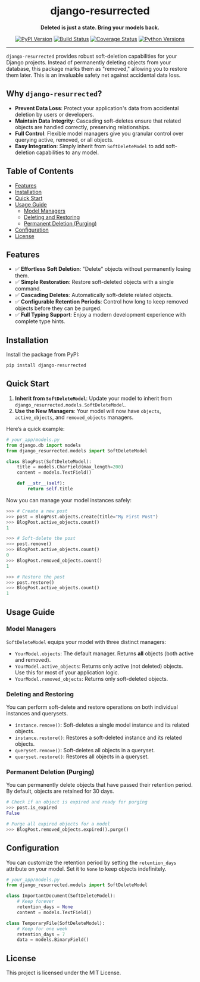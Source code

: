 <div align="center">
  <h1 align="center">django-resurrected</h1>
  <p align="center">
    <strong>Deleted is just a state. Bring your models back.</strong>
  </p>
  <p align="center">
    <a href="https://pypi.org/project/django-resurrected/"><img src="https://img.shields.io/pypi/v/django-resurrected.svg" alt="PyPI Version"></a>
    <a href="https://github.com/krzysiek951/django-resurrected/actions"><img src="https://img.shields.io/github/actions/workflow/status/krzysiek951/django-resurrected/main.yml?branch=main" alt="Build Status"></a>
    <a href="https://codecov.io/gh/krzysiek951/django-resurrected"><img src="https://img.shields.io/codecov/c/github/krzysiek951/django-resurrected.svg" alt="Coverage Status"></a>
    <a href="https://pypi.org/project/django-resurrected/"><img src="https://img.shields.io/pypi/pyversions/django-resurrected.svg" alt="Python Versions"></a>
  </p>
</div>

---

`django-resurrected` provides robust soft-deletion capabilities for your Django projects. Instead of permanently deleting objects from your database, this package marks them as "removed," allowing you to restore them later. This is an invaluable safety net against accidental data loss.

## Why `django-resurrected`?

-   **Prevent Data Loss**: Protect your application's data from accidental deletion by users or developers.
-   **Maintain Data Integrity**: Cascading soft-deletes ensure that related objects are handled correctly, preserving relationships.
-   **Full Control**: Flexible model managers give you granular control over querying active, removed, or all objects.
-   **Easy Integration**: Simply inherit from `SoftDeleteModel` to add soft-deletion capabilities to any model.

## Table of Contents

-   [Features](#features)
-   [Installation](#installation)
-   [Quick Start](#quick-start)
-   [Usage Guide](#usage-guide)
    -   [Model Managers](#model-managers)
    -   [Deleting and Restoring](#deleting-and-restoring)
    -   [Permanent Deletion (Purging)](#permanent-deletion-purging)
-   [Configuration](#configuration)
-   [License](#license)

## Features

-   ✅ **Effortless Soft Deletion**: "Delete" objects without permanently losing them.
-   ✅ **Simple Restoration**: Restore soft-deleted objects with a single command.
-   ✅ **Cascading Deletes**: Automatically soft-delete related objects.
-   ✅ **Configurable Retention Periods**: Control how long to keep removed objects before they can be purged.
-   ✅ **Full Typing Support**: Enjoy a modern development experience with complete type hints.

## Installation

Install the package from PyPI:

```bash
pip install django-resurrected
```

## Quick Start

1.  **Inherit from `SoftDeleteModel`**: Update your model to inherit from `django_resurrected.models.SoftDeleteModel`.
2.  **Use the New Managers**: Your model will now have `objects`, `active_objects`, and `removed_objects` managers.

Here’s a quick example:

```python
# your_app/models.py
from django.db import models
from django_resurrected.models import SoftDeleteModel

class BlogPost(SoftDeleteModel):
    title = models.CharField(max_length=200)
    content = models.TextField()

    def __str__(self):
        return self.title
```

Now you can manage your model instances safely:

```python
>>> # Create a new post
>>> post = BlogPost.objects.create(title="My First Post")
>>> BlogPost.active_objects.count()
1

>>> # Soft-delete the post
>>> post.remove()
>>> BlogPost.active_objects.count()
0
>>> BlogPost.removed_objects.count()
1

>>> # Restore the post
>>> post.restore()
>>> BlogPost.active_objects.count()
1
```

## Usage Guide

### Model Managers

`SoftDeleteModel` equips your model with three distinct managers:

-   `YourModel.objects`: The default manager. Returns **all** objects (both active and removed).
-   `YourModel.active_objects`: Returns only active (not deleted) objects. Use this for most of your application logic.
-   `YourModel.removed_objects`: Returns only soft-deleted objects.

### Deleting and Restoring

You can perform soft-delete and restore operations on both individual instances and querysets.

-   `instance.remove()`: Soft-deletes a single model instance and its related objects.
-   `instance.restore()`: Restores a soft-deleted instance and its related objects.
-   `queryset.remove()`: Soft-deletes all objects in a queryset.
-   `queryset.restore()`: Restores all objects in a queryset.

### Permanent Deletion (Purging)

You can permanently delete objects that have passed their retention period. By default, objects are retained for 30 days.

```python
# Check if an object is expired and ready for purging
>>> post.is_expired
False

# Purge all expired objects for a model
>>> BlogPost.removed_objects.expired().purge()
```

## Configuration

You can customize the retention period by setting the `retention_days` attribute on your model. Set it to `None` to keep objects indefinitely.

```python
# your_app/models.py
from django_resurrected.models import SoftDeleteModel

class ImportantDocument(SoftDeleteModel):
    # Keep forever
    retention_days = None
    content = models.TextField()

class TemporaryFile(SoftDeleteModel):
    # Keep for one week
    retention_days = 7
    data = models.BinaryField()
```

## License

This project is licensed under the MIT License.